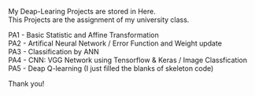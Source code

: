 My Deap-Learing Projects are stored in Here.   
This Projects are the assignment of my university class.   
   
PA1 - Basic Statistic and Affine Transformation   
PA2 - Artifical Neural Network / Error Function and Weight update   
PA3 - Classification by ANN   
PA4 - CNN: VGG Network using Tensorflow & Keras / Image Classfication   
PA5 - Deap Q-learning (I just filled the blanks of skeleton code)

Thank you!   
